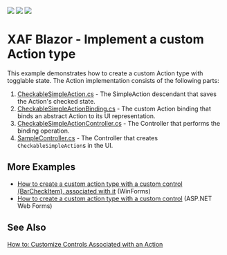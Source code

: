 <!-- default badges list -->
![](https://img.shields.io/endpoint?url=https://codecentral.devexpress.com/api/v1/VersionRange/511874854/22.1.3%2B)
[![](https://img.shields.io/badge/Open_in_DevExpress_Support_Center-FF7200?style=flat-square&logo=DevExpress&logoColor=white)](https://supportcenter.devexpress.com/ticket/details/T1101292)
[![](https://img.shields.io/badge/📖_How_to_use_DevExpress_Examples-e9f6fc?style=flat-square)](https://docs.devexpress.com/GeneralInformation/403183)
<!-- default badges end -->
# XAF Blazor - Implement a custom Action type
This example demonstrates how to create a custom Action type with togglable state. The Action implementation consists of the following parts:
1. [CheckableSimpleAction.cs](..\CustomActionType.Blazor.Server\CheckableSimpleAction.cs) - The SimpleAction descendant that saves the Action's checked state.
2. [CheckableSimpleActionBinding.cs](..\CustomActionType.Blazor.Server\CheckableSimpleActionBinding.cs) - The custom Action binding that binds an abstract Action to its UI representation.
3. [CheckableSimpleActionController.cs](..\CustomActionType.Blazor.Server\Controllers\CheckableSimpleActionController.cs) - The Controller that performs the binding operation.
4. [SampleController.cs](..\CustomActionType.Blazor.Server\Controllers\SampleController.cs) - The Controller that creates `CheckableSimpleAction`s in the UI.
## More Examples
- [How to create a custom action type with a custom control (BarCheckItem), associated with it](https://github.com/DevExpress-Examples/XAF_how-to-create-a-custom-action-type-with-a-custom-control-barcheckitem-associated-with-it-e1977) (WinForms)
- [How to create a custom action type with a custom control](https://github.com/DevExpress-Examples/XAF_how-to-create-a-custom-action-with-a-custom-control-in-xaf-aspnet-application-e4357) (ASP.NET Web Forms)
## See Also
[How to: Customize Controls Associated with an Action](https://docs.devexpress.com/eXpressAppFramework/113183/ui-construction/controllers-and-actions/actions/how-to-customize-action-controls)
